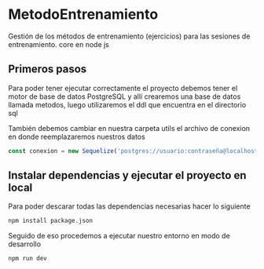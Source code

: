 # MetodoEntrenamiento
Gestión de los métodos de entrenamiento (ejercicios) para las sesiones de entrenamiento.
core en node js

## Primeros pasos

Para poder tener ejecutar correctamente el proyecto debemos tener el motor de base de datos
PostgreSQL y allí crearemos una base de datos llamada metodos, luego utilizaremos el ddl que encuentra en el directorio sql 

También debemos cambiar en nuestra carpeta utils el archivo de conexion en donde reemplazaremos nuestros datos 

```js
const conexion = new Sequelize('postgres://usuario:contraseña@localhost:puerto/nombre_bd')
```


## Instalar dependencias y ejecutar el proyecto en local

Para poder descarar todas las dependencias necesarias hacer lo siguiente
```bash
npm install package.json
```
Seguido de eso procedemos a ejecutar nuestro entorno en modo de desarrollo

```bash
npm run dev
```
